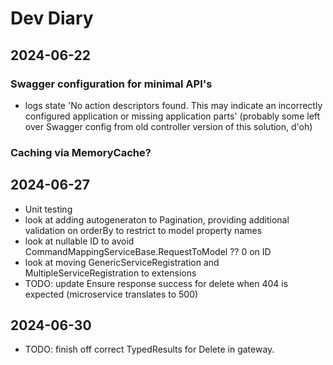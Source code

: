 # Dev Diary

## 2024-06-22

### Swagger configuration for minimal API's

- logs state 'No action descriptors found. This may indicate an incorrectly configured application or missing application parts'
  (probably some left over Swagger config from old controller version of this solution, d'oh)

### Caching via MemoryCache?

## 2024-06-27

- Unit testing
- look at adding autogeneraton to Pagination, providing additional validation on orderBy to restrict to model property names
- look at nullable ID to avoid CommandMappingServiceBase.RequestToModel ?? 0 on ID
- look at moving GenericServiceRegistration and MultipleServiceRegistration to extensions
- TODO: update Ensure response success for delete when 404 is expected (microservice translates to 500)

## 2024-06-30

- TODO: finish off correct TypedResults for Delete in gateway.